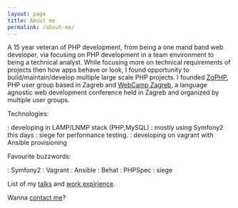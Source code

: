 ```yaml
---
layout: page
title: About me
permalink: /about-me/
---
```


A 15 year veteran of PHP development, from being a one mand band web developer, via focusing on PHP development in a team environment to being a technical analyst. While focusing more on technical requirements of projects then how apps behave or look, I found opportunity to build/maintain/develop multiple large scale PHP projects. I founded [ZgPHP][zgphp], PHP user group based in Zagreb and [WebCamp Zagreb][wczg], a language agnostic web development conference held in Zagreb and organized by multiple user groups. 

Technologies:

: developing in LAMP/LNMP stack (PHP,MySQL)
: mostly using Symfony2 this days
: siege for performance testing.
: developing on vagrant with Ansible provisioning

Favourite buzzwords:

: Symfony2
: Vagrant
: Ansible
: Behat
: PHPSpec
: siege


List of my [talks](/about-me/talks/) and [work expirience](/about-me/work/). 

Wanna [contact me](/about-me/contact/)? 

[zgphp]: http://www.meetup.com/ZgPHP-meetup/
[wczg]: http://webcampzg.org/
